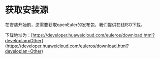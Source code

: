 # 获取安装源<a name="ZH-CN_TOPIC_0183222651"></a>

在安装开始前，您需要获取openEuler的发布包，我们提供在线ISO下载。

下载地址为：[https://developer.huaweicloud.com/euleros/download.html?developlan=Other](https://developer.huaweicloud.com/euleros/download.html?developlan=Other)

